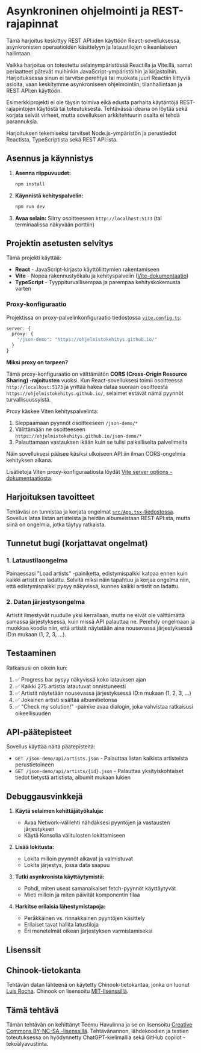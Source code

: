 # Asynkroninen ohjelmointi ja REST-rajapinnat

Tämä harjoitus keskittyy REST API:iden käyttöön React-sovelluksessa, asynkronisten operaatioiden käsittelyyn ja lataustilojen oikeanlaiseen hallintaan.

Vaikka harjoitus on toteutettu selainympäristössä Reactilla ja Vite:llä, samat periaatteet pätevät muihinkin JavaScript-ympäristöihin ja kirjastoihin. Harjoituksessa sinun ei tarvitse perehtyä tai muokata juuri Reactiin liittyviä asioita, vaan keskitymme asynkroniseen ohjelmointiin, tilanhallintaan ja REST API:en käyttöön.

Esimerkkiprojekti ei ole täysin toimiva eikä edusta parhaita käytäntöjä REST-rajapintojen käytöstä tai toteutuksesta. Tehtävässä ideana on löytää sekä korjata selvät virheet, mutta sovelluksen arkkitehtuurin osalta ei tehdä parannuksia.

Harjoituksen tekemiseksi tarvitset Node.js-ympäristön ja perustiedot Reactista, TypeScriptista sekä REST API:ista.


## Asennus ja käynnistys

1. **Asenna riippuvuudet:**
   ```bash
   npm install
   ```

2. **Käynnistä kehityspalvelin:**
   ```bash
   npm run dev
   ```

3. **Avaa selain:**
   Siirry osoitteeseen `http://localhost:5173` (tai terminaalissa näkyvään porttiin)


## Projektin asetusten selvitys

Tämä projekti käyttää:
- **React** - JavaScript-kirjasto käyttöliittymien rakentamiseen
- **Vite** - Nopea rakennustyökalu ja kehityspalvelin ([Vite-dokumentaatio](https://vite.dev/))
- **TypeScript** - Tyyppiturvallisempaa ja parempaa kehityskokemusta varten

### Proxy-konfiguraatio

Projektissa on proxy-palvelinkonfiguraatio tiedostossa [`vite.config.ts`](./vite.config.ts):

```typescript
server: {
  proxy: {
    "/json-demo": "https://ohjelmistokehitys.github.io/"
  }
}
```

**Miksi proxy on tarpeen?**

Tämä proxy-konfiguraatio on välttämätön **CORS (Cross-Origin Resource Sharing) -rajoitusten** vuoksi. Kun React-sovelluksesi toimii osoitteessa `http://localhost:5173` ja yrittää hakea dataa suoraan osoitteesta `https://ohjelmistokehitys.github.io/`, selaimet estävät nämä pyynnöt turvallisuussyistä.

Proxy käskee Viten kehityspalvelinta:

1. Sieppaamaan pyynnöt osoitteeseen `/json-demo/*`
2. Välittämään ne osoitteeseen `https://ohjelmistokehitys.github.io/json-demo/*`
3. Palauttamaan vastauksen ikään kuin se tulisi paikalliselta palvelimelta

Näin sovelluksesi pääsee käsiksi ulkoiseen API:iin ilman CORS-ongelmia kehityksen aikana.

Lisätietoja Viten proxy-konfiguraatiosta löydät [Vite server options -dokumentaatiosta](https://vite.dev/config/server-options.html#server-proxy).


## Harjoituksen tavoitteet

Tehtäväsi on tunnistaa ja korjata ongelmat [`src/App.tsx`-tiedostossa](./src/App.tsx). Sovellus lataa listan artisteista ja heidän albumeistaan REST API:sta, mutta siinä on ongelmia, jotka täytyy ratkaista.


## Tunnetut bugi (korjattavat ongelmat)

### 1. Lataustilaongelma

Painaessasi "Load artists" -painiketta, edistymispalkki katoaa ennen kuin kaikki artistit on ladattu. Selvitä miksi näin tapahtuu ja korjaa ongelma niin, että edistymispalkki pysyy näkyvissä, kunnes kaikki artistit on ladattu.


### 2. Datan järjestysongelma

Artistit ilmestyvät ruudulle yksi kerrallaan, mutta ne eivät ole välttämättä samassa järjestyksessä, kuin missä API palauttaa ne. Perehdy ongelmaan ja muokkaa koodia niin, että artistit näytetään aina nousevassa järjestyksessä ID:n mukaan (1, 2, 3, ...).


## Testaaminen

Ratkaisusi on oikein kun:

1. ✅ Progress bar pysyy näkyvissä koko latauksen ajan
2. ✅ Kaikki 275 artistia latautuvat onnistuneesti
3. ✅ Artistit näytetään nousevassa järjestyksessä ID:n mukaan (1, 2, 3, ...)
4. ✅ Jokainen artisti sisältää albumitietonsa
5. ✅ "Check my solution!" -painike avaa dialogin, joka vahvistaa ratkaisusi oikeellisuuden


## API-päätepisteet

Sovellus käyttää näitä päätepisteitä:
- `GET /json-demo/api/artists.json` - Palauttaa listan kaikista artisteista perustietoineen
- `GET /json-demo/api/artists/{id}.json` - Palauttaa yksityiskohtaiset tiedot tietystä artistista, albumit mukaan lukien


## Debuggausvinkkejä

1. **Käytä selaimen kehittäjätyökaluja:**
   - Avaa Network-välilehti nähdäksesi pyyntöjen ja vastausten järjestyksen
   - Käytä Konsolia välitulosten lokittamiseen

2. **Lisää lokitusta:**
   - Lokita milloin pyynnöt alkavat ja valmistuvat
   - Lokita järjestys, jossa data saapuu

3. **Tutki asynkronista käyttäytymistä:**
   - Pohdi, miten useat samanaikaiset fetch-pyynnöt käyttäytyvät
   - Mieti milloin ja miten päivität komponentin tilaa

4. **Harkitse erilaisia lähestymistapoja:**
   - Peräkkäinen vs. rinnakkainen pyyntöjen käsittely
   - Erilaiset tavat hallita latustiloja
   - Eri menetelmät oikean järjestyksen varmistamiseksi


## Lisenssit

## Chinook-tietokanta

Tehtävän datan lähteenä on käytetty Chinook-tietokantaa, jonka on luonut [Luis Rocha](https://github.com/lerocha). Chinook on lisensoitu [MIT-lisenssillä](https://github.com/lerocha/chinook-database/blob/master/LICENSE.md).


## Tämä tehtävä

Tämän tehtävän on kehittänyt Teemu Havulinna ja se on lisensoitu [Creative Commons BY-NC-SA -lisenssillä](https://creativecommons.org/licenses/by-nc-sa/4.0/). Tehtävänannon, lähdekoodien ja testien toteutuksessa on hyödynnetty ChatGPT-kielimallia sekä GitHub copilot -tekoälyavustinta.

